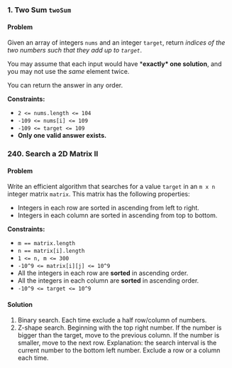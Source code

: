 ### 1. Two Sum `twoSum`

#### Problem

Given an array of integers `nums` and an integer `target`, return *indices of the two numbers such that they add up to `target`*.

You may assume that each input would have ***exactly\* one solution**, and you may not use the *same* element twice.

You can return the answer in any order.

**Constraints:**

+ `2 <= nums.length <= 104`
+ `-109 <= nums[i] <= 109`
+ `-109 <= target <= 109`
+ **Only one valid answer exists.**

### 240. Search a 2D Matrix II

#### Problem

Write an efficient algorithm that searches for a value `target` in an `m x n` integer matrix `matrix`. This matrix has the following properties:

+ Integers in each row are sorted in ascending from left to right.
+ Integers in each column are sorted in ascending from top to bottom.

**Constraints:**

+ `m == matrix.length`
+ `n == matrix[i].length`
+ `1 <= n, m <= 300`
+ `-10^9 <= matrix[i][j] <= 10^9`
+ All the integers in each row are **sorted** in ascending order.
+ All the integers in each column are **sorted** in ascending order.
+ `-10^9 <= target <= 10^9`

#### Solution

1. Binary search.
   Each time exclude a half row/column of numbers.
2. Z-shape search.
   Beginning with the top right number. If the number is bigger than the target, move to the previous column. If the number is smaller, move to the next row.
   Explanation: the search interval is the current number to the bottom left number. Exclude a row or a column each time.

